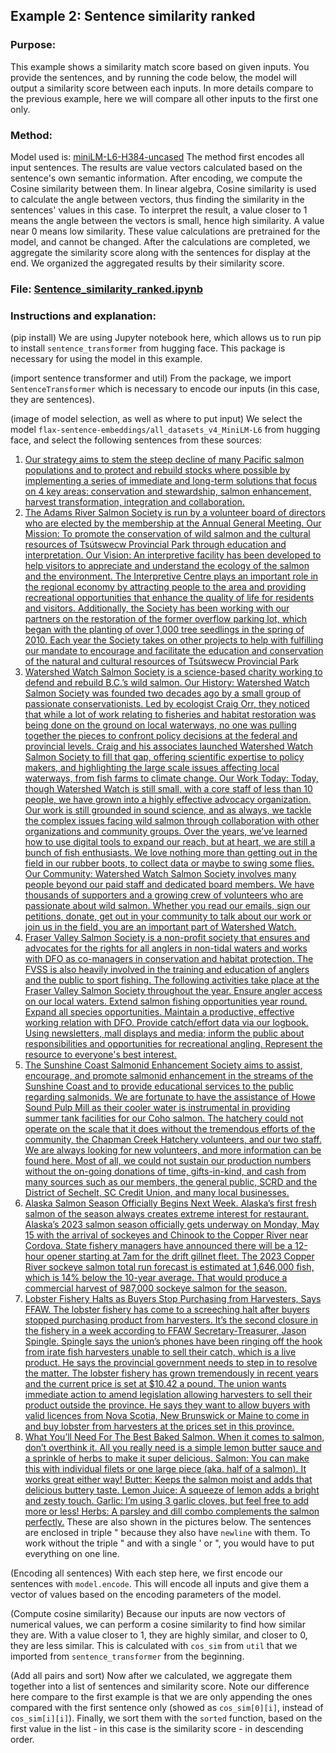 ## Example 2: Sentence similarity ranked
### Purpose:
This example shows a similarity match score based on given inputs. You provide the sentences, and by running the code below, the model will output a similarity score between each inputs. In more details compare to the previous example, here we will compare all other inputs to the first one only.  
### Method: 
Model used is: [miniLM-L6-H384-uncased](https://huggingface.co/flax-sentence-embeddings/all_datasets_v4_MiniLM-L6)
The method first encodes all input sentences. The results are value vectors calculated based on the sentence's own semantic information. 
After encoding, we compute the Cosine similarity between them. In linear algebra, Cosine similarity is used to calculate the angle between vectors, thus finding the similarity in the sentences' values in this case. To interpret the result, a value closer to 1 means the angle between the vectors is small, hence high similarity. A value near 0 means low similarity. These value calculations are pretrained for the model, and cannot be changed. 
After the calculations are completed, we aggregate the similarity score along with the sentences for display at the end. We organized the aggregated results by their similarity score.
### File: [Sentence_similarity_ranked.ipynb](https://github.com/agiga-quanta/Translation-is-fun/blob/main/Python%20examples/Sentence%20similarity%20ranked/Sentence_similarity_ranked.ipynb)
### Instructions and explanation: 
(pip install)
We are using Jupyter notebook here, which allows us to run pip to install `sentence_transformer` from hugging face. This package is necessary for using the model in this example. 

(import sentence transformer and util)
From the package, we import `SentenceTransformer` which is necessary to encode our inputs (in this case, they are sentences). 

(image of model selection, as well as where to put input)
We select the model `flax-sentence-embeddings/all_datasets_v4_MiniLM-L6` from hugging face, and select the following sentences from these sources:
1. [Our strategy aims to stem the steep decline of many Pacific salmon populations and to protect and rebuild stocks where possible by implementing a series of immediate and long-term solutions that focus on 4 key areas: conservation and stewardship, salmon enhancement, harvest transformation, integration and collaboration.](https://www.dfo-mpo.gc.ca/campaign-campagne/pss-ssp/index-eng.html)
2. [The Adams River Salmon Society is run by a volunteer board of directors who are elected by the membership at the Annual General Meeting. Our Mission: To promote the conservation of wild salmon and the cultural resources of Tsútswecw Provincial Park through education and interpretation. Our Vision: An interpretive facility has been developed to help visitors to appreciate and understand the ecology of the salmon and the environment. The Interpretive Centre plays an important role in the regional economy by attracting people to the area and providing recreational opportunities that enhance the quality of life for residents and visitors. Additionally, the Society has been working with our partners on the restoration of the former overflow parking lot, which began with the planting of over 1,000 tree seedlings in the spring of 2010. Each year the Society takes on other projects to help with fulfilling our mandate to encourage and facilitate the education and conservation of the natural and cultural resources of Tsútswecw Provincial Park](https://www.salmonsociety.com/salmon-society/about/) 
3. [Watershed Watch Salmon Society is a science-based charity working to defend and rebuild B.C.’s wild salmon. Our History: Watershed Watch Salmon Society was founded two decades ago by a small group of passionate conservationists. Led by ecologist Craig Orr, they noticed that while a lot of work relating to fisheries and habitat restoration was being done on the ground on local waterways, no one was pulling together the pieces to confront policy decisions at the federal and provincial levels. Craig and his associates launched Watershed Watch Salmon Society to fill that gap, offering scientific expertise to policy makers, and highlighting the large scale issues affecting local waterways, from fish farms to climate change. Our Work Today: Today, though Watershed Watch is still small, with a core staff of less than 10 people, we have grown into a highly effective advocacy organization. Our work is still grounded in sound science, and as always, we tackle the complex issues facing wild salmon through collaboration with other organizations and community groups. Over the years, we’ve learned how to use digital tools to expand our reach, but at heart, we are still a bunch of fish enthusiasts. We love nothing more than getting out in the field in our rubber boots, to collect data or maybe to swing some flies. Our Community: Watershed Watch Salmon Society involves many people beyond our paid staff and dedicated board members. We have thousands of supporters and a growing crew of volunteers who are passionate about wild salmon. Whether you read our emails, sign our petitions, donate, get out in your community to talk about our work or join us in the field, you are an important part of Watershed Watch.](https://watershedwatch.ca/about-us/)
4. [Fraser Valley Salmon Society is a non-profit society that ensures and advocates for the rights for all anglers in non-tidal waters and works with DFO as co-managers in conservation and habitat protection. The FVSS is also heavily involved in the training and education of anglers and the public to sport fishing. The following activities take place at the Fraser Valley Salmon Society throughout the year. Ensure angler access on our local waters. Extend salmon fishing opportunities year round. Expand all species opportunities. Maintain a productive, effective working relation with DFO. Provide catch/effort data via our logbook. Using newsletters, mall displays and media; inform the public about responsibilities and opportunities for recreational angling. Represent the resource to everyone's best interest. ](https://www.fraservalleysalmonsociety.ca/)
5. [The Sunshine Coast Salmonid Enhancement Society aims to assist, encourage, and promote salmonid enhancement in the streams of the Sunshine Coast and to provide educational services to the public regarding salmonids. We are fortunate to have the assistance of Howe Sound Pulp Mill as their cooler water is instrumental in providing summer tank facilities for our Coho salmon. The hatchery could not operate on the scale that it does without the tremendous efforts of the community, the Chapman Creek Hatchery volunteers, and our two staff. We are always looking for new volunteers, and more information can be found here. Most of all, we could not sustain our production numbers without the on-going donations of time, gifts-in-kind, and cash from many sources such as our members, the general public, SCRD and the District of Sechelt, SC Credit Union, and many local businesses.](https://scsalmon.org/about-scses)
6. [Alaska Salmon Season Officially Begins Next Week. Alaska’s first fresh salmon of the season always creates extreme interest for restaurant. Alaska’s 2023 salmon season officially gets underway on Monday, May 15 with the arrival of sockeyes and Chinook to the Copper River near Cordova. State fishery managers have announced there will be a 12-hour opener starting at 7am for the drift gillnet fleet. The 2023 Copper River sockeye salmon total run forecast is estimated at 1,646,000 fish, which is 14% below the 10-year average. That would produce a commercial harvest of 987,000 sockeye salmon for the season.](https://www.seafoodnews.com/Story/1252218/Alaska-Salmon-Season-Officially-Begins-Next-Week)
7. [Lobster Fishery Halts as Buyers Stop Purchasing from Harvesters, Says FFAW. The lobster fishery has come to a screeching halt after buyers stopped purchasing product from harvesters. It’s the second closure in the fishery in a week according to FFAW Secretary-Treasurer, Jason Spingle. Spingle says the union’s phones have been ringing off the hook from irate fish harvesters unable to sell their catch, which is a live product. He says the provincial government needs to step in to resolve the matter. The lobster fishery has grown tremendously in recent years and the current price is set at $10.42 a pound. The union wants immediate action to amend legislation allowing harvesters to sell their product outside the province. He says they want to allow buyers with valid licences from Nova Scotia, New Brunswick or Maine to come in and buy lobster from harvesters at the prices set in this province.](https://vocm.com/2023/05/04/lobster-fishery-halts-as-buyers-stop-purchasing-from-harvesters-says-ffaw/)
8. [What You’ll Need For The Best Baked Salmon. When it comes to salmon, don’t overthink it. All you really need is a simple lemon butter sauce and a sprinkle of herbs to make it super delicious. Salmon: You can make this with individual filets or one large piece (aka. half of a salmon). It works great either way! Butter: Keeps the salmon moist and adds that delicious buttery taste. Lemon Juice: A squeeze of lemon adds a bright and zesty touch. Garlic: I’m using 3 garlic cloves, but feel free to add more or less! Herbs: A parsley and dill combo complements the salmon perfectly.](https://downshiftology.com/recipes/best-baked-salmon/)
These are also shown in the pictures below. The sentences are enclosed in triple \" because they also have `newline` with them. To work without the triple \" and with a single \' or \", you would have to put everything on one line. 

(Encoding all sentences)
With each step here, we first encode our sentences with `model.encode`. This will encode all inputs and give them a vector of values based on the encoding parameters of the model. 

(Compute cosine similarity)
Because our inputs are now vectors of numerical values, we can perform a cosine similarity to find how similar they are. With a value closer to 1, they are highly similar, and closer to 0, they are less similar. This is calculated with `cos_sim` from `util` that we imported from `sentence_transformer` from the beginning.

(Add all pairs and sort)
Now after we calculated, we aggregate them together into a list of sentences and similarity score. Note our difference here compare to the first example is that we are only appending the ones compared with the first sentence only (showed as `cos_sim[0][i]`, instead of `cos_sim[i][i]`). Finally, we sort them with the `sorted` function, based on the first value in the list - in this case is the similarity score - in descending order.